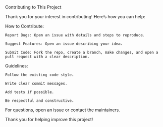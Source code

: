 Contributing to This Project

Thank you for your interest in contributing! Here’s how you can help:

How to Contribute:
  
    Report Bugs: Open an issue with details and steps to reproduce.
    
    Suggest Features: Open an issue describing your idea.
    
    Submit Code: Fork the repo, create a branch, make changes, and open a pull request with a clear description.

Guidelines:

    Follow the existing code style.
    
    Write clear commit messages.
    
    Add tests if possible.
    
    Be respectful and constructive.
    
For questions, open an issue or contact the maintainers.

Thank you for helping improve this project!
